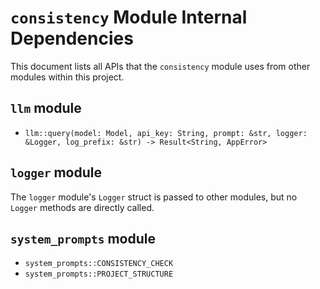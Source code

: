 # `consistency` Module Internal Dependencies

This document lists all APIs that the `consistency` module uses from other modules within this project.

## `llm` module

- `llm::query(model: Model, api_key: String, prompt: &str, logger: &Logger, log_prefix: &str) -> Result<String, AppError>`

## `logger` module

The `logger` module's `Logger` struct is passed to other modules, but no `Logger` methods are directly called.

## `system_prompts` module

- `system_prompts::CONSISTENCY_CHECK`
- `system_prompts::PROJECT_STRUCTURE`
